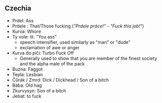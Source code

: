 ## Czechia
- Prdel: Ass
- Prdele <Subject>: That/Those fucking <subject> (*"Prdele práce!"* - *"Fuck this job!"*)
- Kurva: Whore
- Ty vole: lit. "You ass"
    - speech intensifier, used similarly as "man" or "dude"
    - exclamation of awe or anger
- Kurva do píči: Turbo Fuck Off
    - Generally used to show that you are member of the finest society and the alpha male of the pack
- Buzna: Faggot
- Tepla: Lesbian
- Čůrák / Zmrd: Dick / Dickhead / Son of a bitch
- Bába: Old hag
- Zkurvysyn: Son of a bitch
- Jebat: to fuck
